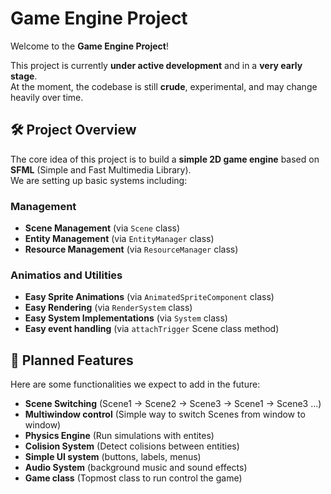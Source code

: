 # Game Engine Project

Welcome to the **Game Engine Project**!

This project is currently **under active development** and in a **very early stage**.  
At the moment, the codebase is still **crude**, experimental, and may change heavily over time.

## 🛠 Project Overview

The core idea of this project is to build a **simple 2D game engine** based on **SFML** (Simple and Fast Multimedia Library).  
We are setting up basic systems including:

### Management

- **Scene Management** (via `Scene` class)
- **Entity Management** (via `EntityManager` class)
- **Resource Management** (via `ResourceManager` class)

### Animatios and Utilities

- **Easy Sprite Animations** (via `AnimatedSpriteComponent` class)
- **Easy Rendering** (via `RenderSystem` class)
- **Easy System Implementations** (via `System` class)
- **Easy event handling** (via `attachTrigger` Scene class method)

## 🚀 Planned Features

Here are some functionalities we expect to add in the future:

- **Scene Switching** (Scene1 -> Scene2 -> Scene3 -> Scene1 -> Scene3 ...)
- **Multiwindow control** (Simple way to switch Scenes from window to window)
- **Physics Engine** (Run simulations with entites)
- **Colision System** (Detect colisions between entities)
- **Simple UI system** (buttons, labels, menus)
- **Audio System** (background music and sound effects)
- **Game class** (Topmost class to run control the game)
